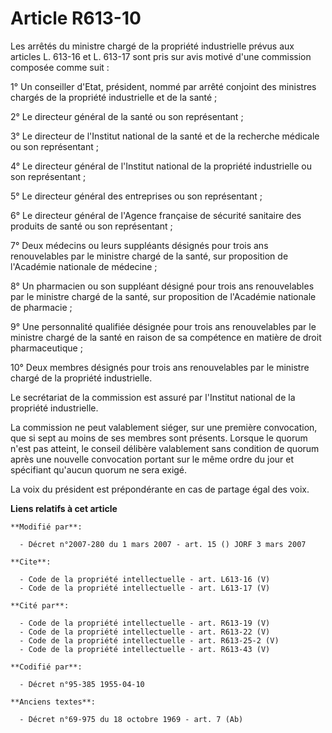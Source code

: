 # Article R613-10

Les arrêtés du ministre chargé de la propriété industrielle prévus aux articles L. 613-16 et L. 613-17 sont pris sur avis
motivé d'une commission composée comme suit : 

1° Un conseiller d'Etat, président, nommé par arrêté conjoint des ministres chargés de la propriété industrielle et de la
santé ; 

2° Le directeur général de la santé ou son représentant ; 

3° Le directeur de l'Institut national de la santé et de la recherche médicale ou son représentant ; 

4° Le directeur général de l'Institut national de la propriété industrielle ou son représentant ; 

5° Le directeur général des entreprises ou son représentant ; 

6° Le directeur général de l'Agence française de sécurité sanitaire des produits de santé ou son représentant ; 

7° Deux médecins ou leurs suppléants désignés pour trois ans renouvelables par le ministre chargé de la santé, sur
proposition de l'Académie nationale de médecine ; 

8° Un pharmacien ou son suppléant désigné pour trois ans renouvelables par le ministre chargé de la santé, sur proposition de
l'Académie nationale de pharmacie ; 

9° Une personnalité qualifiée désignée pour trois ans renouvelables par le ministre chargé de la santé en raison de sa
compétence en matière de droit pharmaceutique ; 

10° Deux membres désignés pour trois ans renouvelables par le ministre chargé de la propriété industrielle. 

Le secrétariat de la commission est assuré par l'Institut national de la propriété industrielle. 

La commission ne peut valablement siéger, sur une première convocation, que si sept au moins de ses membres sont présents.
Lorsque le quorum n'est pas atteint, le conseil délibère valablement sans condition de quorum après une nouvelle convocation
portant sur le même ordre du jour et spécifiant qu'aucun quorum ne sera exigé. 

La voix du président est prépondérante en cas de partage égal des voix.

**Liens relatifs à cet article**

	**Modifié par**:

	  - Décret n°2007-280 du 1 mars 2007 - art. 15 () JORF 3 mars 2007

	**Cite**:

	  - Code de la propriété intellectuelle - art. L613-16 (V)
	  - Code de la propriété intellectuelle - art. L613-17 (V)

	**Cité par**:

	  - Code de la propriété intellectuelle - art. R613-19 (V)
	  - Code de la propriété intellectuelle - art. R613-22 (V)
	  - Code de la propriété intellectuelle - art. R613-25-2 (V)
	  - Code de la propriété intellectuelle - art. R613-43 (V)

	**Codifié par**:

	  - Décret n°95-385 1955-04-10

	**Anciens textes**:

	  - Décret n°69-975 du 18 octobre 1969 - art. 7 (Ab)
